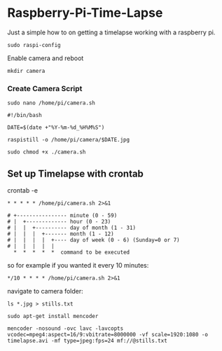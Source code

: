 # Raspberry-Pi-Time-Lapse

Just a simple how to on getting a timelapse working with a raspberry pi.

`sudo raspi-config`

Enable camera and reboot

`mkdir camera`

### Create Camera Script

`sudo nano /home/pi/camera.sh`

```
#!/bin/bash

DATE=$(date +"%Y-%m-%d_%H%M%S")

raspistill -o /home/pi/camera/$DATE.jpg
```

`sudo chmod +x ./camera.sh`

## Set up Timelapse with crontab

crontab -e

`* * * * * /home/pi/camera.sh 2>&1`
```
# +---------------- minute (0 - 59)
# |  +------------- hour (0 - 23)
# |  |  +---------- day of month (1 - 31)
# |  |  |  +------- month (1 - 12)
# |  |  |  |  +---- day of week (0 - 6) (Sunday=0 or 7)
# |  |  |  |  |
  *  *  *  *  *  command to be executed
```
so for example if you wanted it every 10 minutes:

`*/10 * * * * /home/pi/camera.sh 2>&1`

navigate to camera folder:

`ls *.jpg > stills.txt`

`sudo apt-get install mencoder`

```
mencoder -nosound -ovc lavc -lavcopts vcodec=mpeg4:aspect=16/9:vbitrate=8000000 -vf scale=1920:1080 -o timelapse.avi -mf type=jpeg:fps=24 mf://@stills.txt
```
